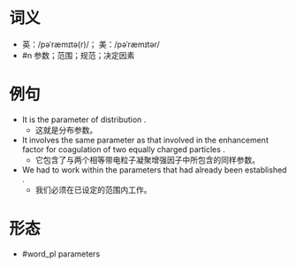 # 词义
- 英：/pəˈræmɪtə(r)/； 美：/pəˈræmɪtər/
- #n 参数；范围；规范；决定因素
# 例句
- It is the parameter of distribution .
	- 这就是分布参数。
- It involves the same parameter as that involved in the enhancement factor for coagulation of two equally charged particles .
	- 它包含了与两个相等带电粒子凝聚增强因子中所包含的同样参数。
- We had to work within the parameters that had already been established .
	- 我们必须在已设定的范围内工作。
# 形态
- #word_pl parameters
